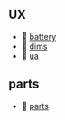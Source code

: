 ## UX
  + 🔋 [battery](/qa/battery)
  + 📏 [dims](/qa/dims)
  + 🚗 [ua](/qa/ua)

## parts
  + 🔧 [parts](/qa/parts)
